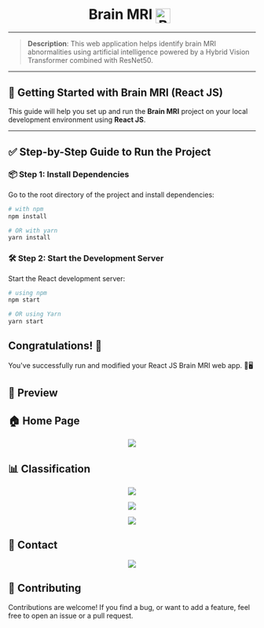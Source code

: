 <h1 align="center">
  Brain MRI
  <img src="https://github.com/user-attachments/assets/a6107699-5093-4c1c-a202-72d8c09f067a" alt="Brain MRI Logo" width="30" style="vertical-align: middle; margin-right: 10px;" />
</h1>

---

> **Description**: This web application helps identify brain MRI abnormalities using artificial intelligence powered by a Hybrid Vision Transformer combined with ResNet50.

---

## 🚀 Getting Started with Brain MRI (React JS)

This guide will help you set up and run the **Brain MRI** project on your local development environment using **React JS**.

---

## ✅ Step-by-Step Guide to Run the Project

### 📦 Step 1: Install Dependencies

Go to the root directory of the project and install dependencies:

```bash
# with npm
npm install

# OR with yarn
yarn install
```

### 🛠️ Step 2: Start the Development Server

Start the React development server:

```bash
# using npm
npm start

# OR using Yarn
yarn start
```

## Congratulations! :tada:

You've successfully run and modified your React JS Brain MRI web app. 🧠🖥️


## 🚀 Preview

<h2>🏠 Home Page</h2>
<p align="center">
  <img src="https://github.com/user-attachments/assets/a776f05d-9c96-4417-8a44-2c09c49ad53d">
</p>

<h2>📊 Classification</h2>
<p align="center">
  <img src="https://github.com/user-attachments/assets/7bfe0ed7-7a98-415a-aff4-cddd32442c20">
</p>
<p align="center">
  <img src="https://github.com/user-attachments/assets/c1b335b3-d775-4e14-841a-68a5ec803735">
</p>
<p align="center">
  <img src="https://github.com/user-attachments/assets/d50bf52a-a745-4a63-9264-4290cdff28ca">
</p>


<h2>📧 Contact</h2>
<p align="center">
  <img src="https://github.com/user-attachments/assets/9477484a-99e8-4c74-97e3-a7cfd818c990">
</p>

## 🙌 Contributing

Contributions are welcome! If you find a bug, or want to add a feature, feel free to open an issue or a pull request.
